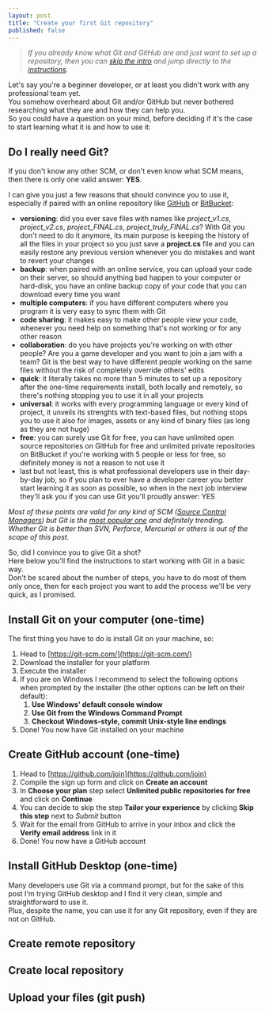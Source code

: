 ```yaml
---
layout: post
title: "Create your first Git repository"
published: false
---
```


> _If you already know what Git and GitHub are and just want to set up a repository, then you can [skip the intro](#install-git) and jump directly to the [instructions](#install-git)._

Let's say you're a beginner developer, or at least you didn't work with any professional team yet.  
You somehow overheard about Git and/or GitHub but never bothered researching what they are and how they can help you.  
So you could have a question on your mind, before deciding if it's the case to start learning what it is and how to use it:

## Do I really need Git?

If you don't know any other SCM, or don't even know what SCM means, then there is only one valid answer: **YES**.

I can give you just a few reasons that should convince you to use it, especially if paired with an online repository like [GitHub](https://github.com/) or [BitBucket](https://bitbucket.org/):

* **versioning**: did you ever save files with names like _project_v1.cs_, _project_v2.cs_, _project_FINAL.cs_, _project_truly_FINAL.cs_? With Git you don't need to do it anymore, its main purpose is keeping the history of all the files in your project so you just save a **project.cs** file and you can easily restore any previous version whenever you do mistakes and want to revert your changes
* **backup**: when paired with an online service, you can upload your code on their server, so should anything bad happen to your computer or hard-disk, you have an online backup copy of your code that you can download every time you want
* **multiple computers**: if you have different computers where you program it is very easy to sync them with Git
* **code sharing**: it makes easy to make other people view your code, whenever you need help on something that's not working or for any other reason
* **collaboration**: do you have projects you're working on with other people? Are you a game developer and you want to join a jam with a team? Git is the best way to have different people working on the same files without the risk of completely override others' edits
* **quick**: it literally takes no more than 5 minutes to set up a repository after the one-time requirements install, both locally and remotely, so there's nothing stopping you to use it in all your projects
* **universal**: it works with every programming language or every kind of project, it unveils its strenghts with text-based files, but nothing stops you to use it also for images, assets or any kind of binary files (as long as they are not huge)
* **free**: you can surely use Git for free, you can have unlimited open source repositories on GitHub for free and unlimited private repositories on BitBucket if you're working with 5 people or less for free, so definitely money is not a reason to not use it
* last but not least, this is what professional developers use in their day-by-day job, so if you plan to ever have a developer career you better start learning it as soon as possible, so when in the next job interview they'll ask you if you can use Git you'll proudly answer: YES

_Most of these points are valid for any kind of SCM ([Source Control Managers](https://en.wikipedia.org/wiki/Source_control_management)) but Git is the [most popular one](https://rhodecode.com/insights/version-control-systems-2016) and definitely trending.  
Whether Git is better than SVN, Perforce, Mercurial or others is out of the scope of this post._

So, did I convince you to give Git a shot?  
Here below you'll find the instructions to start working with Git in a basic way.  
Don't be scared about the number of steps, you have to do most of them only once, then for each project you want to add the process we'll be very quick, as I promised.


<a name="install-git"></a>

## Install Git on your computer (one-time)

The first thing you have to do is install Git on your machine, so:

1. Head to [https://git-scm.com/](https://git-scm.com/)
2. Download the installer for your platform
3. Execute the installer
4. If you are on Windows I recommend to select the following options when prompted by the installer (the other options can be left on their default):  
    1. **Use Windows' default console window**
    2. **Use Git from the Windows Command Prompt**
    3. **Checkout Windows-style, commit Unix-style line endings**
5. Done! You now have Git installed on your machine

## Create GitHub account (one-time)

1. Head to [https://github.com/join](https://github.com/join)
2. Compile the sign up form and click on **Create an account**
3. In **Choose your plan** step select **Unlimited public repositories for free** and click on **Continue**
4. You can decide to skip the step **Tailor your experience** by clicking **Skip this step** next to _Submit_ button
5. Wait for the email from GitHub to arrive in your inbox and click the **Verify email address** link in it
5. Done! You now have a GitHub account

## Install GitHub Desktop (one-time)

Many developers use Git via a command prompt, but for the sake of this post I'm trying GitHub desktop and I find it very clean, simple and straightforward to use it.  
Plus, despite the name, you can use it for any Git repository, even if they are not on GitHub.



## Create remote repository

## Create local repository

## Upload your files (git push)
